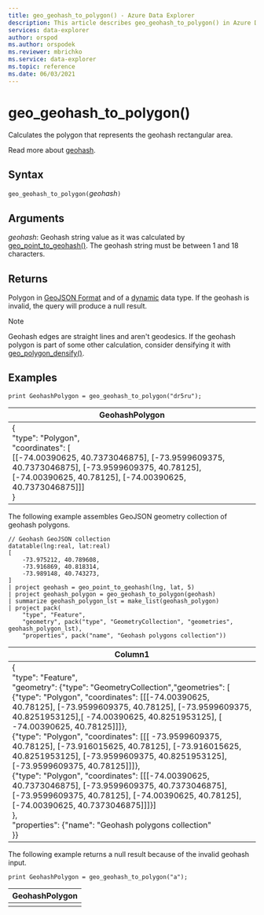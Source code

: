 ```yaml
---
title: geo_geohash_to_polygon() - Azure Data Explorer
description: This article describes geo_geohash_to_polygon() in Azure Data Explorer.
services: data-explorer
author: orspod
ms.author: orspodek
ms.reviewer: mbrichko
ms.service: data-explorer
ms.topic: reference
ms.date: 06/03/2021
---
```

# geo_geohash_to_polygon()

Calculates the polygon that represents the geohash rectangular area.

Read more about [geohash](https://en.wikipedia.org/wiki/Geohash).  

## Syntax

`geo_geohash_to_polygon(`*geohash*`)`

## Arguments

*geohash*: Geohash string value as it was calculated by [geo_point_to_geohash()](geo-point-to-geohash-function.md). The geohash string must be between 1 and 18 characters.

## Returns

Polygon in [GeoJSON Format](https://tools.ietf.org/html/rfc7946) and of a [dynamic](./scalar-data-types/dynamic.md) data type. If the geohash is invalid, the query will produce a null result.

> [!NOTE]
> Geohash edges are straight lines and aren't geodesics. If the geohash polygon is part of some other calculation, consider densifying it with [geo_polygon_densify()](geo-polygon-densify-function.md).

## Examples

<!-- csl: https://help.kusto.windows.net/Samples -->
```kusto
print GeohashPolygon = geo_geohash_to_polygon("dr5ru");
```

|GeohashPolygon|
|---|
|{<br>"type": "Polygon",<br>"coordinates": [<br>[[-74.00390625, 40.7373046875], [-73.9599609375, 40.7373046875], [-73.9599609375, 40.78125], [-74.00390625, 40.78125], [-74.00390625, 40.7373046875]]]<br>}|

The following example assembles GeoJSON geometry collection of geohash polygons.

<!-- csl: https://help.kusto.windows.net/Samples -->
```kusto
// Geohash GeoJSON collection
datatable(lng:real, lat:real)
[
    -73.975212, 40.789608,
    -73.916869, 40.818314,
    -73.989148, 40.743273,
]
| project geohash = geo_point_to_geohash(lng, lat, 5)
| project geohash_polygon = geo_geohash_to_polygon(geohash)
| summarize geohash_polygon_lst = make_list(geohash_polygon)
| project pack(
    "type", "Feature",
    "geometry", pack("type", "GeometryCollection", "geometries", geohash_polygon_lst),
    "properties", pack("name", "Geohash polygons collection"))
```

|Column1|
|---|
|{<br>"type": "Feature",<br>"geometry": {"type": "GeometryCollection","geometries": [<br>{"type": "Polygon", "coordinates": [[[-74.00390625, 40.78125], [-73.9599609375, 40.78125], [-73.9599609375, 40.8251953125],[ -74.00390625, 40.8251953125], [ -74.00390625, 40.78125]]]},<br>{"type": "Polygon", "coordinates": [[[ -73.9599609375, 40.78125], [-73.916015625, 40.78125], [-73.916015625, 40.8251953125], [-73.9599609375, 40.8251953125], [-73.9599609375, 40.78125]]]},<br>{"type": "Polygon", "coordinates": [[[-74.00390625, 40.7373046875], [-73.9599609375, 40.7373046875], [-73.9599609375, 40.78125], [-74.00390625, 40.78125], [-74.00390625, 40.7373046875]]]}]<br>},<br>"properties": {"name": "Geohash polygons collection"<br>}}|

The following example returns a null result because of the invalid geohash input.

<!-- csl: https://help.kusto.windows.net/Samples -->
```kusto
print GeohashPolygon = geo_geohash_to_polygon("a");
```

|GeohashPolygon|
|---|
||
